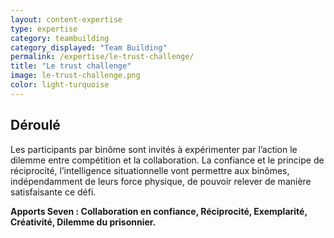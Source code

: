 ```yaml
---
layout: content-expertise
type: expertise
category: teambuilding
category_displayed: "Team Building"
permalink: /expertise/le-trust-challenge/
title: "Le trust challenge"
image: le-trust-challenge.png
color: light-turquoise
---
```


## Déroulé

Les participants par binôme sont invités à expérimenter par l’action le dilemme entre compétition et la collaboration. La confiance et le principe de réciprocité, l’intelligence situationnelle vont permettre aux binômes, indépendamment de leurs force physique, de pouvoir relever de manière satisfaisante ce défi.

**Apports Seven : Collaboration en confiance, Réciprocité, Exemplarité, Créativité, Dilemme du prisonnier.**

